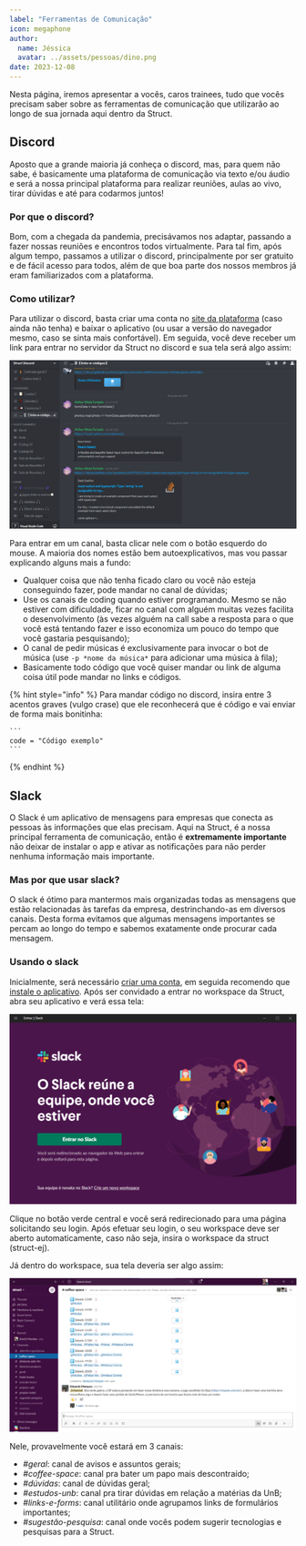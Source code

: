 ```yaml
---
label: "Ferramentas de Comunicação"
icon: megaphone
author:
  name: Jéssica
  avatar: ../assets/pessoas/dino.png
date: 2023-12-08
---
```


Nesta página, iremos apresentar a vocês, caros trainees, tudo que vocês precisam saber sobre as ferramentas de comunicação que utilizarão ao longo de sua jornada aqui dentro da Struct.

## Discord

Aposto que a grande maioria já conheça o discord, mas, para quem não sabe, é basicamente uma plataforma de comunicação via texto e/ou áudio e será a nossa principal plataforma para realizar reuniões, aulas ao vivo, tirar dúvidas e até para codarmos juntos!

### Por que o discord?

Bom, com a chegada da pandemia, precisávamos nos adaptar, passando a fazer nossas reuniões e encontros todos virtualmente. Para tal fim, após algum tempo, passamos a utilizar o discord, principalmente por ser gratuito e de fácil acesso para todos, além de que boa parte dos nossos membros já eram familiarizados com a plataforma.

### Como utilizar?

Para utilizar o discord, basta criar uma conta no [site da plataforma](https://discord.com/) (caso ainda não tenha) e baixar o aplicativo (ou usar a versão do navegador mesmo, caso se sinta mais confortável). Em seguida, você deve receber um link para entrar no servidor da Struct no discord e sua tela será algo assim:

![servidor da struct](../assets/trainee/discord.png)

Para entrar em um canal, basta clicar nele com o botão esquerdo do mouse. A maioria dos nomes estão bem autoexplicativos, mas vou passar explicando alguns mais a fundo:

- Qualquer coisa que não tenha ficado claro ou você não esteja conseguindo fazer, pode mandar no canal de dúvidas;
- Use os canais de coding quando estiver programando. Mesmo se não estiver com dificuldade, ficar no canal com alguém muitas vezes facilita o desenvolvimento (às vezes alguém na call sabe a resposta para o que você está tentando fazer e isso economiza um pouco do tempo que você gastaria pesquisando);
- O canal de pedir músicas é exclusivamente para invocar o bot de música (use `-p *nome da música*` para adicionar uma música à fila);
- Basicamente todo código que você quiser mandar ou link de alguma coisa útil pode mandar no links e códigos.

{% hint style="info" %}
Para mandar código no discord, insira entre 3 acentos graves (vulgo crase) que ele reconhecerá que é código e vai enviar de forma mais bonitinha:

````
```
code = "Código exemplo"
```
````

{% endhint %}

## Slack

O Slack é um aplicativo de mensagens para empresas que conecta as pessoas às informações que elas precisam. Aqui na Struct, é a nossa principal ferramenta de comunicação, então é **extremamente importante** não deixar de instalar o app e ativar as notificações para não perder nenhuma informação mais importante.

### Mas por que usar slack?

O slack é ótimo para mantermos mais organizadas todas as mensagens que estão relacionadas às tarefas da empresa, destrinchando-as em diversos canais. Desta forma evitamos que algumas mensagens importantes se percam ao longo do tempo e sabemos exatamente onde procurar cada mensagem.

### Usando o slack

Inicialmente, será necessário [criar uma conta](https://app.slack.com/ssb/get-started?ssb_vid=.e0xa6ly5iuia7euzkvar9s9ty&ssb_instance_id=dfc3cfac-fa9b-58d4-a24c-3daf75e1b4f5&v=4.18.0#/create), em seguida recomendo que [instale o aplicativo](https://slack.com/intl/pt-br/downloads/windows). Após ser convidado a entrar no workspace da Struct, abra seu aplicativo e verá essa tela:

![Slack welcome screen](../assets/trainee/slack-init.png)

Clique no botão verde central e você será redirecionado para uma página solicitando seu login. Após efetuar seu login, o seu workspace deve ser aberto automaticamente, caso não seja, insira o workspace da struct (struct-ej).

Já dentro do workspace, sua tela deveria ser algo assim:

![Slack](../assets/trainee/slack.png)

Nele, provavelmente você estará em 3 canais:

- _#geral_: canal de avisos e assuntos gerais;
- _#coffee-space_: canal pra bater um papo mais descontraído;
- _#dúvidas_: canal de dúvidas geral;
- _#estudos-unb_: canal pra tirar dúvidas em relação a matérias da UnB;
- _#links-e-forms_: canal utilitário onde agrupamos links de formulários importantes;
- _#sugestão-pesquisa_: canal onde vocês podem sugerir tecnologias e pesquisas para a Struct.
